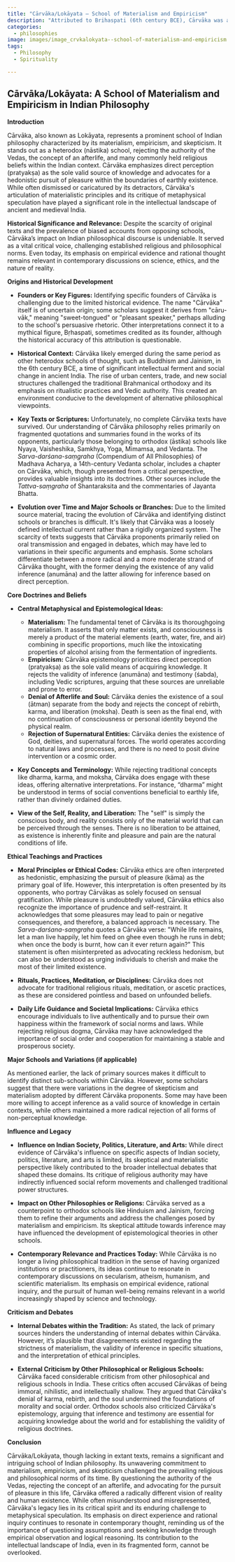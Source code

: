 ```yaml
---
title: "Cārvāka/Lokāyata – School of Materialism and Empiricism"
description: "Attributed to Brihaspati (6th century BCE), Cārvāka was a materialist and skeptical school that rejected supernatural elements, afterlife, karma, and religious rituals. It accepted only direct perception (pratyakṣa) as a valid means of knowledge and advocated hedonism as the purpose of life."
categories:
  - philosophies
image: images/image_crvkalokyata--school-of-materialism-and-empiricism.png
tags:
  - Philosophy
  - Spirituality

---
```


## Cārvāka/Lokāyata: A School of Materialism and Empiricism in Indian Philosophy

**Introduction**

Cārvāka, also known as Lokāyata, represents a prominent school of Indian philosophy characterized by its materialism, empiricism, and skepticism. It stands out as a heterodox (nāstika) school, rejecting the authority of the Vedas, the concept of an afterlife, and many commonly held religious beliefs within the Indian context. Cārvāka emphasizes direct perception (pratyakṣa) as the sole valid source of knowledge and advocates for a hedonistic pursuit of pleasure within the boundaries of earthly existence. While often dismissed or caricatured by its detractors, Cārvāka's articulation of materialistic principles and its critique of metaphysical speculation have played a significant role in the intellectual landscape of ancient and medieval India.

**Historical Significance and Relevance:** Despite the scarcity of original texts and the prevalence of biased accounts from opposing schools, Cārvāka’s impact on Indian philosophical discourse is undeniable. It served as a vital critical voice, challenging established religious and philosophical norms. Even today, its emphasis on empirical evidence and rational thought remains relevant in contemporary discussions on science, ethics, and the nature of reality.

**Origins and Historical Development**

* **Founders or Key Figures:** Identifying specific founders of Cārvāka is challenging due to the limited historical evidence.  The name "Cārvāka" itself is of uncertain origin; some scholars suggest it derives from "cāru-vāk," meaning "sweet-tongued" or "pleasant speaker," perhaps alluding to the school's persuasive rhetoric. Other interpretations connect it to a mythical figure, Bṛhaspati, sometimes credited as its founder, although the historical accuracy of this attribution is questionable.

* **Historical Context:** Cārvāka likely emerged during the same period as other heterodox schools of thought, such as Buddhism and Jainism, in the 6th century BCE, a time of significant intellectual ferment and social change in ancient India. The rise of urban centers, trade, and new social structures challenged the traditional Brahmanical orthodoxy and its emphasis on ritualistic practices and Vedic authority. This created an environment conducive to the development of alternative philosophical viewpoints.

* **Key Texts or Scriptures:** Unfortunately, no complete Cārvāka texts have survived. Our understanding of Cārvāka philosophy relies primarily on fragmented quotations and summaries found in the works of its opponents, particularly those belonging to orthodox (āstika) schools like Nyaya, Vaisheshika, Samkhya, Yoga, Mimamsa, and Vedanta. The *Sarva-darśana-saṃgraha* (Compendium of All Philosophies) of Madhava Acharya, a 14th-century Vedanta scholar, includes a chapter on Cārvāka, which, though presented from a critical perspective, provides valuable insights into its doctrines. Other sources include the *Tattva-saṃgraha* of Shantaraksita and the commentaries of Jayanta Bhatta.

* **Evolution over Time and Major Schools or Branches:** Due to the limited source material, tracing the evolution of Cārvāka and identifying distinct schools or branches is difficult. It's likely that Cārvāka was a loosely defined intellectual current rather than a rigidly organized system. The scarcity of texts suggests that Cārvāka proponents primarily relied on oral transmission and engaged in debates, which may have led to variations in their specific arguments and emphasis. Some scholars differentiate between a more radical and a more moderate strand of Cārvāka thought, with the former denying the existence of any valid inference (anumāna) and the latter allowing for inference based on direct perception.

**Core Doctrines and Beliefs**

* **Central Metaphysical and Epistemological Ideas:**
    * **Materialism:** The fundamental tenet of Cārvāka is its thoroughgoing materialism. It asserts that only matter exists, and consciousness is merely a product of the material elements (earth, water, fire, and air) combining in specific proportions, much like the intoxicating properties of alcohol arising from the fermentation of ingredients.
    * **Empiricism:** Cārvāka epistemology prioritizes direct perception (pratyakṣa) as the sole valid means of acquiring knowledge. It rejects the validity of inference (anumāna) and testimony (śabda), including Vedic scriptures, arguing that these sources are unreliable and prone to error.
    * **Denial of Afterlife and Soul:** Cārvāka denies the existence of a soul (ātman) separate from the body and rejects the concept of rebirth, karma, and liberation (moksha).  Death is seen as the final end, with no continuation of consciousness or personal identity beyond the physical realm.
    * **Rejection of Supernatural Entities:** Cārvāka denies the existence of God, deities, and supernatural forces.  The world operates according to natural laws and processes, and there is no need to posit divine intervention or a cosmic order.

* **Key Concepts and Terminology:** While rejecting traditional concepts like dharma, karma, and moksha, Cārvāka does engage with these ideas, offering alternative interpretations. For instance, “dharma” might be understood in terms of social conventions beneficial to earthly life, rather than divinely ordained duties.

* **View of the Self, Reality, and Liberation:** The "self" is simply the conscious body, and reality consists only of the material world that can be perceived through the senses.  There is no liberation to be attained, as existence is inherently finite and pleasure and pain are the natural conditions of life.

**Ethical Teachings and Practices**

* **Moral Principles or Ethical Codes:** Cārvāka ethics are often interpreted as hedonistic, emphasizing the pursuit of pleasure (kāma) as the primary goal of life. However, this interpretation is often presented by its opponents, who portray Cārvākas as solely focused on sensual gratification.  While pleasure is undoubtedly valued, Cārvāka ethics also recognize the importance of prudence and self-restraint. It acknowledges that some pleasures may lead to pain or negative consequences, and therefore, a balanced approach is necessary. The *Sarva-darśana-saṃgraha* quotes a Cārvāka verse: "While life remains, let a man live happily, let him feed on ghee even though he runs in debt; when once the body is burnt, how can it ever return again?" This statement is often misinterpreted as advocating reckless hedonism, but can also be understood as urging individuals to cherish and make the most of their limited existence.

* **Rituals, Practices, Meditation, or Disciplines:** Cārvāka does not advocate for traditional religious rituals, meditation, or ascetic practices, as these are considered pointless and based on unfounded beliefs.

* **Daily Life Guidance and Societal Implications:** Cārvāka ethics encourage individuals to live authentically and to pursue their own happiness within the framework of social norms and laws. While rejecting religious dogma, Cārvāka may have acknowledged the importance of social order and cooperation for maintaining a stable and prosperous society.

**Major Schools and Variations (if applicable)**

As mentioned earlier, the lack of primary sources makes it difficult to identify distinct sub-schools within Cārvāka. However, some scholars suggest that there were variations in the degree of skepticism and materialism adopted by different Cārvāka proponents. Some may have been more willing to accept inference as a valid source of knowledge in certain contexts, while others maintained a more radical rejection of all forms of non-perceptual knowledge.

**Influence and Legacy**

* **Influence on Indian Society, Politics, Literature, and Arts:** While direct evidence of Cārvāka's influence on specific aspects of Indian society, politics, literature, and arts is limited, its skeptical and materialistic perspective likely contributed to the broader intellectual debates that shaped these domains. Its critique of religious authority may have indirectly influenced social reform movements and challenged traditional power structures.

* **Impact on Other Philosophies or Religions:** Cārvāka served as a counterpoint to orthodox schools like Hinduism and Jainism, forcing them to refine their arguments and address the challenges posed by materialism and empiricism. Its skeptical attitude towards inference may have influenced the development of epistemological theories in other schools.

* **Contemporary Relevance and Practices Today:** While Cārvāka is no longer a living philosophical tradition in the sense of having organized institutions or practitioners, its ideas continue to resonate in contemporary discussions on secularism, atheism, humanism, and scientific materialism. Its emphasis on empirical evidence, rational inquiry, and the pursuit of human well-being remains relevant in a world increasingly shaped by science and technology.

**Criticism and Debates**

* **Internal Debates within the Tradition:**  As stated, the lack of primary sources hinders the understanding of internal debates within Cārvāka. However, it’s plausible that disagreements existed regarding the strictness of materialism, the validity of inference in specific situations, and the interpretation of ethical principles.

* **External Criticism by Other Philosophical or Religious Schools:** Cārvāka faced considerable criticism from other philosophical and religious schools in India. These critics often accused Cārvākas of being immoral, nihilistic, and intellectually shallow. They argued that Cārvāka's denial of karma, rebirth, and the soul undermined the foundations of morality and social order. Orthodox schools also criticized Cārvāka's epistemology, arguing that inference and testimony are essential for acquiring knowledge about the world and for establishing the validity of religious doctrines.

**Conclusion**

Cārvāka/Lokāyata, though lacking in extant texts, remains a significant and intriguing school of Indian philosophy.  Its unwavering commitment to materialism, empiricism, and skepticism challenged the prevailing religious and philosophical norms of its time. By questioning the authority of the Vedas, rejecting the concept of an afterlife, and advocating for the pursuit of pleasure in this life, Cārvāka offered a radically different vision of reality and human existence. While often misunderstood and misrepresented, Cārvāka's legacy lies in its critical spirit and its enduring challenge to metaphysical speculation. Its emphasis on direct experience and rational inquiry continues to resonate in contemporary thought, reminding us of the importance of questioning assumptions and seeking knowledge through empirical observation and logical reasoning. Its contribution to the intellectual landscape of India, even in its fragmented form, cannot be overlooked.

